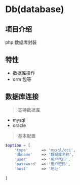 # Db(database)

## 项目介绍
php 数据库封装



## 特性

- 数据库操作
- orm 包等


## 数据库连接
> 支持数据库

- mysql
- oracle

> 基本配置

```php
$option = [
    'type'      => 'mysql/oci',
    'dbname'    => '数据库名称',
    'user'      => '用户代码',
    'password'  => '用户密码',
    'host'      => '地址'
    
]
```